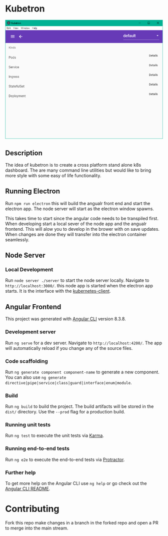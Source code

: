 # Kubetron

<img src="assets/kubetron.PNG">

## Description
The idea of kubetron is to create a cross platform stand alone k8s dashboard. The are many command line utilities but would like to bring more style with some easy of life functionality.

## Running Electron

Run `npm run electron` this will build the angualr front end and start the electron app. The node server will start as the electron window spawns. 

This takes time to start since the angular code needs to be transpiled first. When developing start a local sever of the node app and the angualr frontend. This will alow you to develop in the brower with on save updates. When changes are done they will transfer into the electron container seamlessly.

## Node Server

### Local Development
Run `node server ./server` to start the node server locally. Navigate to `http://localhost:3000/`. this node app is started when the electron app starts. It is the interface with the [kubernetes-client](https://github.com/kubernetes-client/javascript).

## Angular Frontend
This project was generated with [Angular CLI](https://github.com/angular/angular-cli) version 8.3.8.

### Development server

Run `ng serve` for a dev server. Navigate to `http://localhost:4200/`. The app will automatically reload if you change any of the source files.

### Code scaffolding

Run `ng generate component component-name` to generate a new component. You can also use `ng generate directive|pipe|service|class|guard|interface|enum|module`.

### Build

Run `ng build` to build the project. The build artifacts will be stored in the `dist/` directory. Use the `--prod` flag for a production build.

### Running unit tests

Run `ng test` to execute the unit tests via [Karma](https://karma-runner.github.io).

### Running end-to-end tests

Run `ng e2e` to execute the end-to-end tests via [Protractor](http://www.protractortest.org/).

### Further help

To get more help on the Angular CLI use `ng help` or go check out the [Angular CLI README](https://github.com/angular/angular-cli/blob/master/README.md).


# Contributing
Fork this repo make changes in a branch in the forked repo and open a PR to merge into the main stream.
